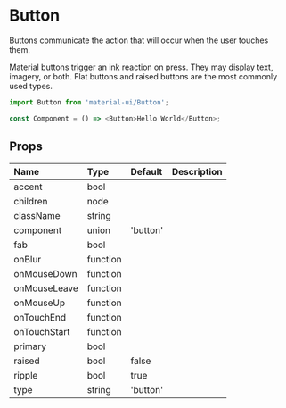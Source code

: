 Button
======

Buttons communicate the action that will occur when the user
touches them.

Material buttons trigger an ink reaction on press. They may display
text, imagery, or both. Flat buttons and raised buttons are the
most commonly used types.

```js
import Button from 'material-ui/Button';

const Component = () => <Button>Hello World</Button>;
```

Props
-----


| Name | Type | Default | Description |
|:-----|:-----|:-----|:-----|
| accent | bool |  |   |
| children | node |  |   |
| className | string |  |   |
| component | union | 'button' |   |
| fab | bool |  |   |
| onBlur | function |  |   |
| onMouseDown | function |  |   |
| onMouseLeave | function |  |   |
| onMouseUp | function |  |   |
| onTouchEnd | function |  |   |
| onTouchStart | function |  |   |
| primary | bool |  |   |
| raised | bool | false |   |
| ripple | bool | true |   |
| type | string | 'button' |   |
